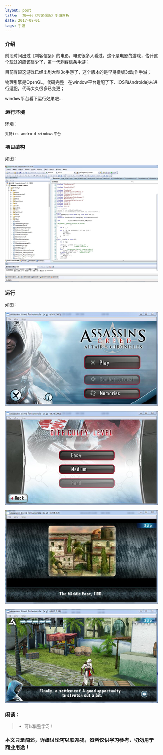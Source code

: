 ```yaml
---
layout: post
title:  第一代《刺客信条》手游简析
date: 2017-08-01
tags: 手游
---
```


		
### 介绍


  前段时间出过《刺客信条》的电影，电影很多人看过，这个是电影的游戏，估计这个玩过的应该很少了，第一代刺客信条手游；

目前育碧这游戏已经出到大型3d手游了，这个版本的是早期横版3d动作手游；

物理引擎是OpenGL，代码完整，在window平台适配了下，iOS和Android的未进行适配，代码太久很多已变更；

window平台看下运行效果吧...


### 运行环境

环境：

``` 
支持ios android windows平台
``` 

### 项目结构

如图：

![](/images/posts/ac/ac1.jpg)

### 运行

如图：

![](/images/posts/ac/ac2.jpg)

![](/images/posts/ac/ac3.jpg)

![](/images/posts/ac/ac4.jpg)

![](/images/posts/ac/ac5.jpg)

### 闲谈：	

> * 可以借鉴学习！

### 本文只是简述，详细讨论可以联系我，资料仅供学习参考，切勿用于商业用途！